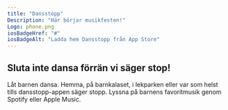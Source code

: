 ```yaml
---
title: "Dansstopp"
Description: "Här börjar musikfesten!"
Logo: phone.png
iosBadgeHref: "#"
iosBadgeAlt: "Ladda hem Dansstopp från App Store"
---
```


## Sluta inte dansa förrän vi säger stop!

Låt barnen dansa. Hemma, på barnkalaset, i lekparken eller var som helst tills dansstopp-appen säger stopp. Lyssna på barnens favoritmusik genom Spotify eller Apple Music.
